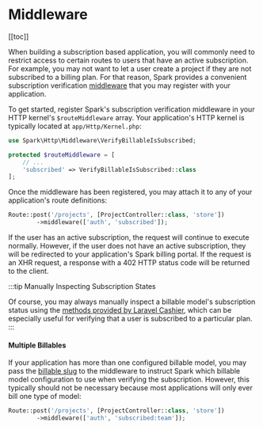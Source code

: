 # Middleware

[[toc]]

When building a subscription based application, you will commonly need to restrict access to certain routes to users that have an active subscription. For example, you may not want to let a user create a project if they are not subscribed to a billing plan. For that reason, Spark provides a convenient subscription verification [middleware](https://laravel.com/docs/middleware) that you may register with your application.

To get started, register Spark's subscription verification middleware in your HTTP kernel's `$routeMiddleware` array. Your application's HTTP kernel is typically located at `app/Http/Kernel.php`:

```php
use Spark\Http\Middleware\VerifyBillableIsSubscribed;

protected $routeMiddleware = [
    // ...
    'subscribed' => VerifyBillableIsSubscribed::class
];
```

Once the middleware has been registered, you may attach it to any of your application's route definitions:

```php
Route::post('/projects', [ProjectController::class, 'store'])
        ->middleware(['auth', 'subscribed']);
```

If the user has an active subscription, the request will continue to execute normally. However, if the user does not have an active subscription, they will be redirected to your application's Spark billing portal. If the request is an XHR request, a response with a 402 HTTP status code will be returned to the client.

:::tip Manually Inspecting Subscription States

Of course, you may always manually inspect a billable model's subscription status using the [methods provided by Laravel Cashier](https://laravel.com/docs/cashier-paddle#checking-subscription-status), which can be especially useful for verifying that a user is subscribed to a particular plan.
:::

#### Multiple Billables

If your application has more than one configured billable model, you may pass the [billable slug](./configuration.md#billable-slugs) to the middleware to instruct Spark which billable model configuration to use when verifying the subscription. However, this typically should not be necessary because most applications will only ever bill one type of model:

```php
Route::post('/projects', [ProjectController::class, 'store'])
        ->middleware(['auth', 'subscribed:team']);
```